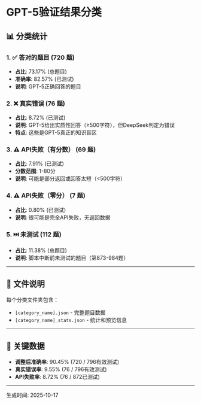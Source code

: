 # GPT-5验证结果分类

## 📊 分类统计

### 1. ✅ 答对的题目 (720 题)
- **占比**: 73.17% (总题目)
- **准确率**: 82.57% (已测试)
- **说明**: GPT-5正确回答的题目

### 2. ❌ 真实错误 (76 题)
- **占比**: 8.72% (已测试)
- **说明**: GPT-5给出实质性回答（≥500字符），但DeepSeek判定为错误
- **特点**: 这些是GPT-5真正的知识盲区

### 3. ⚠️ API失败（有分数） (69 题)
- **占比**: 7.91% (已测试)
- **分数范围**: 1-80分
- **说明**: 可能是部分返回或回答太短（<500字符）

### 4. ⚠️ API失败（零分） (7 题)
- **占比**: 0.80% (已测试)
- **说明**: 很可能是完全API失败，无返回数据

### 5. ⏭️ 未测试 (112 题)
- **占比**: 11.38% (总题目)
- **说明**: 脚本中断前未测试的题目（第873-984题）

---

## 📁 文件说明

每个分类文件夹包含：
- `[category_name].json` - 完整题目数据
- `[category_name]_stats.json` - 统计和预览信息

---

## 🎯 关键数据

- **调整后准确率**: 90.45% (720 / 796有效测试)
- **真实错误率**: 9.55% (76 / 796有效测试)
- **API失败率**: 8.72% (76 / 872已测试)

---

生成时间: 2025-10-17
